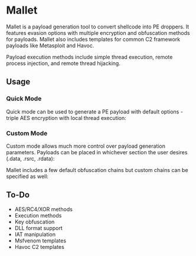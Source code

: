 # Mallet
Mallet is a payload generation tool to convert shellcode into PE droppers. It features evasion options with multiple encryption and obfuscation methods for payloads. Mallet also includes templates for common C2 framework payloads like Metasploit and Havoc.

Payload execution methods include simple thread execution, remote process injection, and remote thread hijacking.

## Usage

### Quick Mode
Quick mode can be used to generate a PE payload with default options - triple AES encryption with local thread execution:

### Custom Mode
Custom mode allows much more control over payload generation parameters.
Payloads can be placed in whichever section the user desires (.data, .rsrc, .rdata): 

Mallet includes a few default obfuscation chains but custom chains can be specified as well:

## To-Do
- AES/RC4/XOR methods
- Execution methods
- Key obfuscation
- DLL format support
- IAT manipulation
- Msfvenom templates
- Havoc C2 templates

